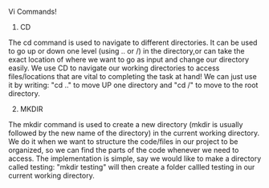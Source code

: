 Vi Commands!

1. CD

The cd command is used to navigate to different directories. It can be used to go up or down one level (using .. or /) in the directory,or can take the exact location of where we want to go as input and change our directory easily. We use CD to navigate our working directories to access files/locations that are vital to completing the task at hand! We can just use it by writing:
"cd .." to move UP one directory and "cd /" to move to the root directory.

2. MKDIR

The mkdir command is used to create a new directory (mkdir is usually followed by the new name of the directory) in the current working directory. We do it when we want to structure the code/files in our project to be organized, so we can find the parts of the code whenever we need to access. The implementation is simple, say we would like to make a directory called testing:
"mkdir testing" will then create a folder callled testing in our current working directory.
